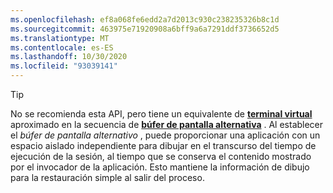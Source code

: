```yaml
---
ms.openlocfilehash: ef8a068fe6edd2a7d2013c930c238235326b8c1d
ms.sourcegitcommit: 463975e71920908a6bff9a6a7291ddf3736652d5
ms.translationtype: MT
ms.contentlocale: es-ES
ms.lasthandoff: 10/30/2020
ms.locfileid: "93039141"
---
```

> [!TIP]
> No se recomienda esta API, pero tiene un equivalente de **[terminal virtual](../console-virtual-terminal-sequences.md)** aproximado en la secuencia de **[búfer de pantalla alternativa](../console-virtual-terminal-sequences.md#alternate-screen-buffer)** . Al establecer el _búfer de pantalla alternativo_ , puede proporcionar una aplicación con un espacio aislado independiente para dibujar en el transcurso del tiempo de ejecución de la sesión, al tiempo que se conserva el contenido mostrado por el invocador de la aplicación. Esto mantiene la información de dibujo para la restauración simple al salir del proceso.
